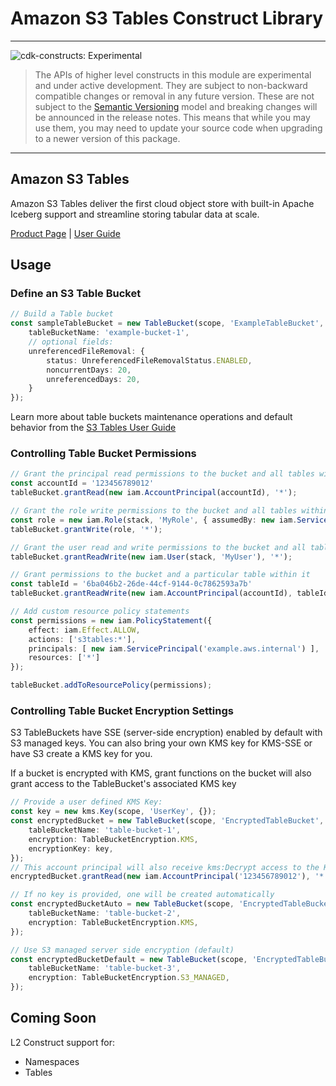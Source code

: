 # Amazon S3 Tables Construct Library
<!--BEGIN STABILITY BANNER-->

---

![cdk-constructs: Experimental](https://img.shields.io/badge/cdk--constructs-experimental-important.svg?style=for-the-badge)

> The APIs of higher level constructs in this module are experimental and under active development.
> They are subject to non-backward compatible changes or removal in any future version. These are
> not subject to the [Semantic Versioning](https://semver.org/) model and breaking changes will be
> announced in the release notes. This means that while you may use them, you may need to update
> your source code when upgrading to a newer version of this package.

---

<!--END STABILITY BANNER-->

## Amazon S3 Tables

Amazon S3 Tables deliver the first cloud object store with built-in Apache Iceberg support and streamline storing tabular data at scale.

[Product Page](https://aws.amazon.com/s3/features/tables/) | [User Guide](https://docs.aws.amazon.com/AmazonS3/latest/userguide/s3-tables.html)


## Usage

### Define an S3 Table Bucket

```ts
// Build a Table bucket
const sampleTableBucket = new TableBucket(scope, 'ExampleTableBucket', {
    tableBucketName: 'example-bucket-1',
    // optional fields:
    unreferencedFileRemoval: {
        status: UnreferencedFileRemovalStatus.ENABLED,
        noncurrentDays: 20,
        unreferencedDays: 20,
    }
});
```

Learn more about table buckets maintenance operations and default behavior from the [S3 Tables User Guide](https://docs.aws.amazon.com/AmazonS3/latest/userguide/s3-table-buckets-maintenance.html)

### Controlling Table Bucket Permissions

```ts
// Grant the principal read permissions to the bucket and all tables within
const accountId = '123456789012'
tableBucket.grantRead(new iam.AccountPrincipal(accountId), '*');

// Grant the role write permissions to the bucket and all tables within
const role = new iam.Role(stack, 'MyRole', { assumedBy: new iam.ServicePrincipal('sample') });
tableBucket.grantWrite(role, '*');

// Grant the user read and write permissions to the bucket and all tables within 
tableBucket.grantReadWrite(new iam.User(stack, 'MyUser'), '*');

// Grant permissions to the bucket and a particular table within it
const tableId = '6ba046b2-26de-44cf-9144-0c7862593a7b'
tableBucket.grantReadWrite(new iam.AccountPrincipal(accountId), tableId);

// Add custom resource policy statements
const permissions = new iam.PolicyStatement({
    effect: iam.Effect.ALLOW,
    actions: ['s3tables:*'],
    principals: [ new iam.ServicePrincipal('example.aws.internal') ],
    resources: ['*']
});

tableBucket.addToResourcePolicy(permissions);
```

### Controlling Table Bucket Encryption Settings

S3 TableBuckets have SSE (server-side encryption) enabled by default with S3 managed keys.
You can also bring your own KMS key for KMS-SSE or have S3 create a KMS key for you.

If a bucket is encrypted with KMS, grant functions on the bucket will also grant access
to the TableBucket's associated KMS key

```ts
// Provide a user defined KMS Key:
const key = new kms.Key(scope, 'UserKey', {});
const encryptedBucket = new TableBucket(scope, 'EncryptedTableBucket', {
    tableBucketName: 'table-bucket-1',
    encryption: TableBucketEncryption.KMS,
    encryptionKey: key,
});
// This account principal will also receive kms:Decrypt access to the KMS key
encryptedBucket.grantRead(new iam.AccountPrincipal('123456789012'), '*');

// If no key is provided, one will be created automatically
const encryptedBucketAuto = new TableBucket(scope, 'EncryptedTableBucketAuto', {
    tableBucketName: 'table-bucket-2',
    encryption: TableBucketEncryption.KMS,
});

// Use S3 managed server side encryption (default)
const encryptedBucketDefault = new TableBucket(scope, 'EncryptedTableBucketDefault', {
    tableBucketName: 'table-bucket-3',
    encryption: TableBucketEncryption.S3_MANAGED,
});
```

## Coming Soon

L2 Construct support for:

- Namespaces
- Tables
